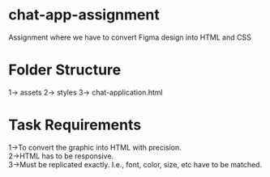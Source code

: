 # chat-app-assignment
  Assignment where we have to convert Figma design into HTML and CSS
# Folder Structure 
  1-> assets
  2-> styles
  3-> chat-application.html
# Task Requirements
  1->To convert the graphic into HTML with precision.  
  2->HTML has to be responsive.  
  3->Must be replicated exactly. I.e., font, color, size, etc have to be matched.
